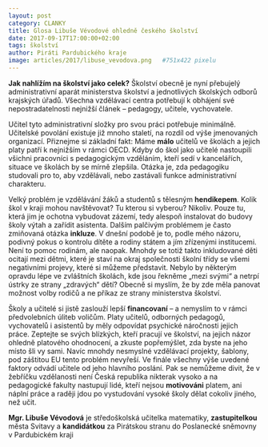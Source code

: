```yaml
---
layout: post
category: CLANKY
title: Glosa Libuše Vévodové ohledně českého školství
date: 2017-09-17T17:00:00+02:00
tags: školství
author: Piráti Pardubického kraje
image: articles/2017/libuse_vevodova.png   #751x422 pixelu
---
```


**Jak nahlížím na školství jako celek?**
Školství obecně je nyní přebujelý administrativní aparát ministerstva školství a jednotlivých školských odborů krajských úřadů. Všechna vzdělávací centra potřebují k obhájení své nepostradatelnosti nejnižší článek – pedagogy, učitele, vychovatele.

Učitel tyto administrativní složky pro svou práci potřebuje minimálně. Učitelské povolání existuje již mnoho staletí, na rozdíl od výše jmenovaných organizací. Přiznejme si základní fakt: Máme **málo** učitelů ve školách a jejich platy patří k nejnižším v rámci OECD. Kdyby do škol jako učitelé nastoupili všichni pracovníci s pedagogickým vzděláním, kteří sedí v kancelářích, situace ve školách by se mírně zlepšila. Otázka je, zda pedagogiku studovali pro to, aby vzdělávali, nebo zastávali funkce administrativní charakteru.

Velký problém je vzdělávání žáků a studentů s tělesným **hendikepem**. Kolik škol v kraji mohou navštěvovat? Tu kterou si vyberou? Nikoliv. Pouze tu, která jim je ochotna vybudovat zázemí, tedy alespoň instalovat do budovy školy výtah a zařídit asistenta. Dalším palčivým problémem je často zmiňovaná otázka **inkluze**. V dnešní podobě je to, podle mého názoru, podivný pokus o kontrolu dítěte a rodiny státem a jím zřízenými institucemi. Není to pomoc rodinám, ale naopak.  Mnohdy se totiž takto inkludované děti ocitají mezi dětmi, které je staví na okraj společnosti školní třídy se všemi negativními projevy, které si můžeme představit. Nebylo by některým opravdu lépe ve zvláštních školách, kde jsou řekněme „mezi svými“ a netrpí ústrky ze strany „zdravých“ dětí? Obecně si myslím, že by zde měla panovat možnost volby rodičů a ne příkaz ze strany ministerstva školství.

Školy a učitelé si jistě zaslouží lepší **financovaní** – a nemyslím to v rámci předvolebních úliteb voličům. Platy učitelů, odborných pedagogů, vychovatelů i asistentů by měly odpovídat psychické náročnosti jejich práce. Zeptejte se svých blízkých, kteří pracují ve školství, na jejich názor ohledně platového ohodnocení, a zkuste popřemýšlet, zda byste na jeho místo šli vy sami. Navíc mnohdy nesmyslné vzdělávací projekty, šablony, pod záštitou EU tento problém nevyřeší.
Ve finále všechny výše uvedené faktory odvádí učitele od jeho hlavního poslání. Pak se nemůžeme divit, že v žebříčku vzdělanosti není Česká republika nikterak vysoko a na pedagogické fakulty nastupují lidé, kteří nejsou **motivováni** platem, ani náplní práce a raději jdou po vystudování vysoké školy dělat cokoliv jiného, než učit.

**Mgr. Libuše Vévodová** je středoškolská učitelka matematiky, **zastupitelkou** města Svitavy a **kandidátkou** za Pirátskou stranu do Poslanecké sněmovny v Pardubickém kraji
